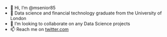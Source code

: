 - 👋 Hi, I’m @msenior85
- 🌱 Data science and financial technology graduate from the University of London
- 💞️ I’m looking to collaborate on any Data Science projects
- 📫 Reach me on [twitter.com](https://twitter.com/msenior_ "https://twitter.com/msenior_")

<!---
msenior85/msenior85 is a ✨ special ✨ repository because its `README.md` (this file) appears on your GitHub profile.
You can click the Preview link to take a look at your changes.
--->
